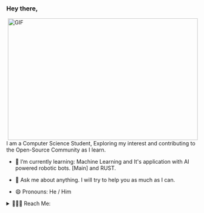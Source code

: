 ### Hey there,

<!-- **cmulay/cmulay** is a ✨ _special_ ✨ repository because its `README.md` (this file) appears on your GitHub profile. -->

 <img align="right" alt="GIF" src="https://github.com/cmulay/cmulay/blob/master/code.gif?raw=true" width="500" height="320" />

I am a Computer Science Student, Exploring my interest and contributing to the Open-Source Community as I learn.

<!-- - 🔭 I’m currently working at: -->

- 🌱 I’m currently learning: Machine Learning and It's application with AI powered robotic bots. [Main] and RUST.

- 💬 Ask me about anything. I will try to help you as much as I can.

- 😄 Pronouns: He / Him

<details active="true">
 <summary>💁🏻‍♂️ Reach Me:</summary>
<br />

[<img align="left" alt="cmulay | Mail" width="22px" src="https://cdn.jsdelivr.net/npm/simple-icons@v3/icons/gmail.svg" />](mailto:codewithchin@gmail.com)
<br />

</details>
